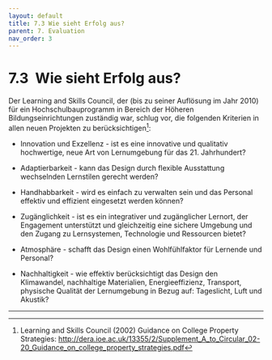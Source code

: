 ```yaml
---
layout: default
title: 7.3 Wie sieht Erfolg aus?
parent: 7. Evaluation
nav_order: 3
---
```



# 7.3  Wie sieht Erfolg aus?

Der Learning and Skills Council, der (bis zu seiner Auflösung im Jahr
2010) für ein Hochschulbauprogramm in Bereich der Höheren
Bildungseinrichtungen zuständig war, schlug vor, die folgenden Kriterien
in allen neuen Projekten zu berücksichtigen[^1]:

-   Innovation und Exzellenz - ist es eine innovative und qualitativ
    hochwertige, neue Art von Lernumgebung für das 21. Jahrhundert?

-   Adaptierbarkeit - kann das Design durch flexible Ausstattung
    wechselnden Lernstilen gerecht werden?

-   Handhabbarkeit - wird es einfach zu verwalten sein und das Personal
    effektiv und effizient eingesetzt werden können?

-   Zugänglichkeit - ist es ein integrativer und zugänglicher Lernort,
    der Engagement unterstützt und gleichzeitig eine sichere Umgebung
    und den Zugang zu Lernsystemen, Technologie und Ressourcen bietet?

-   Atmosphäre - schafft das Design einen Wohlfühlfaktor für Lernende
    und Personal?

-   Nachhaltigkeit - wie effektiv berücksichtigt das Design den
    Klimawandel, nachhaltige Materialien, Energieeffizienz, Transport,
    physische Qualität der Lernumgebung in Bezug auf: Tageslicht, Luft
    und Akustik?

---
[^1]: Learning and Skills Council (2002) Guidance on College Property Strategies: <http://dera.ioe.ac.uk/13355/2/Supplement_A_to_Circular_02-20_Guidance_on_college_property_strategies.pdf>

